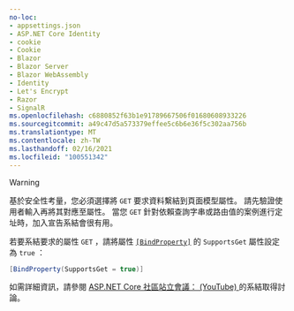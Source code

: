 ```yaml
---
no-loc:
- appsettings.json
- ASP.NET Core Identity
- cookie
- Cookie
- Blazor
- Blazor Server
- Blazor WebAssembly
- Identity
- Let's Encrypt
- Razor
- SignalR
ms.openlocfilehash: c6880852f63b1e91789667506f01680608933226
ms.sourcegitcommit: a49c47d5a573379effee5c6b6e36f5c302aa756b
ms.translationtype: MT
ms.contentlocale: zh-TW
ms.lasthandoff: 02/16/2021
ms.locfileid: "100551342"
---
```

> [!WARNING]
> 基於安全性考量，您必須選擇將 `GET` 要求資料繫結到頁面模型屬性。 請先驗證使用者輸入再將其對應至屬性。 當您 `GET` 針對依賴查詢字串或路由值的案例進行定址時，加入宣告系結會很有用。
>
> 若要系結要求的屬性 `GET` ，請將屬性 [`[BindProperty]`](xref:Microsoft.AspNetCore.Mvc.BindPropertyAttribute) 的 `SupportsGet` 屬性設定為 `true` ：
>
> ```csharp
> [BindProperty(SupportsGet = true)]
> ```
>
> 如需詳細資訊，請參閱 [ASP.NET Core 社區站立會議： (YouTube) ](https://www.youtube.com/watch?v=p7iHB9V-KVU&feature=youtu.be&t=54m27s)的系結取得討論。
